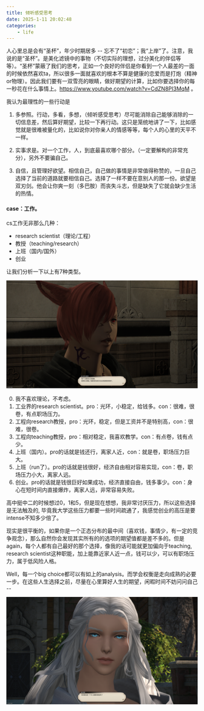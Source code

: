 ```yaml
---
title: 倾听感受思考
date: 2025-1-11 20:02:48
categories:
    - life 
---
```



人心里总是会有“圣杯”，年少时期居多 -- 忘不了“初恋”；我“上岸”了。注意，我说的是“圣杯”。是美化滤镜中的事物（不切实际的理想，过分美化的伴侣等等）。“圣杯”蒙蔽了我们的思考，正如一个良好的伴侣是你看到一个人最差的一面的时候依然喜欢ta，所以很多一面就喜欢的根本不算是健康的恋爱而是打炮（精神or物理）。因此我们要有一双雪亮的眼睛，做好期望的计算，比如你要选择你的每一秒花在什么事情上。https://www.youtube.com/watch?v=CdZN8PI3MqM 。

我认为最理性的一些行动是

1. 多参照。行动，多看，多想，（倾听感受思考）尽可能消除自己能够消除的一切信息差，然后算好期望，比较一下再行动。这只是笼统地讲了一下，比如感觉就是很难被量化的，比如说你对你亲人的情感等等，每个人的心里的天平不一样。

2. 实事求是。对一个工作，人，到底最喜欢哪个部分。（一定要解构的非常充分），另外不要骗自己。

3. 自信，且管理好欲望。相信自己，自己做的事情是非常值得称赞的，一旦自己选择了当前的道路就要相信自己。选择了一样不要在意别人的那一份。欲望是双刃剑。他会让你爽一刻（多巴胺）而丧失斗志，但是缺失了它就会缺少生活的热情。

#### case：工作。

cs工作无非那么几种：
* research scientist（理论/工程）
* 教授（teaching/research）
* 上班（国内/国外）
* 创业

让我们分析一下以上有7种类型。

![alt text](./倾听感受思考/d35f0d11ba9225fa6efff1a8baf13d6.png)

0. 我不喜欢理论，不考虑。
1. 工业界的research scientist。pro：光环，小稳定，给钱多。con：很难，很卷，有点职场压力。
2. 工程向research教授，pro：光环，稳定，但是工资并不是特别高，con：很难，很卷。
3. 工程向teaching教授，pro：相对稳定，我喜欢教学。con：有点卷，钱有点少。
4. 上班（国内）。pro的话就是钱还行，离家人近，con：就是卷，职场压力巨大。
4. 上班（run了）。pro的话就是钱很好，经济自由相对容易实现，con：卷，职场压力小大，离家人远。
5. 创业。pro的话就是钱很巨好如果成功，经济直接自由，钱多事少。con：身心在短时间内直接爆炸，离家人远，非常容易失败。

高中挺中二的时候想过0，1和5，但是现在想想，我非常讨厌压力，所以这些选择是无法触及的, 毕竟我大学这些压力都要一些时间疏通了，我感觉创业的高压是要intense不知多少倍了。

现实是很平衡的，如果你是一个正态分布的最中间（喜欢钱，事情少，有一定的竞争观念），那么自然你会发现其实所有的的选项的期望值都是差不多的。但是again，每个人都有自己最好的那个选择，像我的话可能就更加偏向于teaching, research scientist这种职能，加上能靠近家人近一点，钱可以少，可以有职场压力，属于低风险人格。

Well，每一个big choice都可以有如上的analysis。而学会权衡是走向成熟的必要一步。在这些人生选择之前，尽量在心里算好人生的期望，闲暇时间不妨问问自己 -- 

![alt text](./倾听感受思考/d1c630542c4559f4fe5a6514f0cd974.png)
